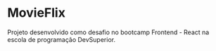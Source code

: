 # MovieFlix

Projeto desenvolvido como desafio no bootcamp Frontend - React na escola de programação DevSuperior.